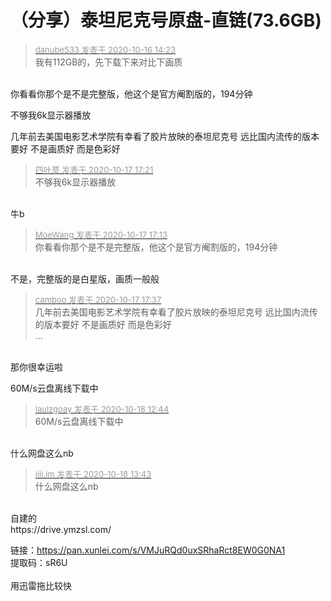 # （分享）泰坦尼克号原盘-直链(73.6GB)


<div class="quote"><blockquote><font size="2"><a href="https://www.hostloc.com/forum.php?mod=redirect&amp;goto=findpost&amp;pid=9309060&amp;ptid=754692" target="_blank"><font color="#999999">danube533 发表于 2020-10-16 14:23</font></a></font><br />
我有112GB的，先下载下来对比下画质</blockquote></div><br />
你看看你那个是不是完整版，他这个是官方阉割版的，194分钟<br />
<img id="aimg_NbuO2" onclick="zoom(this, this.src, 0, 0, 0)" class="zoom" src="https://gejiba.com/view.php/ba8f7e7122a1c4a859885ed5e291cfa7.png" onmouseover="img_onmouseoverfunc(this)" onload="thumbImg(this)" border="0" alt="" /><img id="aimg_U4y3i" onclick="zoom(this, this.src, 0, 0, 0)" class="zoom" src="https://cdn.jsdelivr.net/gh/hishis/forum-master/public/images/patch.gif" onmouseover="img_onmouseoverfunc(this)" onload="thumbImg(this)" border="0" alt="" />

不够我6k显示器播放

几年前去美国电影艺术学院有幸看了胶片放映的泰坦尼克号 远比国内流传的版本要好 不是画质好 而是色彩好<br />


<div class="quote"><blockquote><font size="2"><a href="https://www.hostloc.com/forum.php?mod=redirect&amp;goto=findpost&amp;pid=9314172&amp;ptid=754692" target="_blank"><font color="#999999">四叶草 发表于 2020-10-17 17:21</font></a></font><br />
不够我6k显示器播放</blockquote></div><br />
牛b

<div class="quote"><blockquote><font size="2"><a href="https://www.hostloc.com/forum.php?mod=redirect&amp;goto=findpost&amp;pid=9314140&amp;ptid=754692" target="_blank"><font color="#999999">MoeWang 发表于 2020-10-17 17:13</font></a></font><br />
你看看你那个是不是完整版，他这个是官方阉割版的，194分钟</blockquote></div><br />
不是，完整版的是白星版，画质一般般

<div class="quote"><blockquote><font size="2"><a href="https://www.hostloc.com/forum.php?mod=redirect&amp;goto=findpost&amp;pid=9314235&amp;ptid=754692" target="_blank"><font color="#999999">camboo 发表于 2020-10-17 17:37</font></a></font><br />
几年前去美国电影艺术学院有幸看了胶片放映的泰坦尼克号 远比国内流传的版本要好 不是画质好 而是色彩好<br />
 ...</blockquote></div><br />
那你很幸运啦

60M/s云盘离线下载中

<div class="quote"><blockquote><font size="2"><a href="https://www.hostloc.com/forum.php?mod=redirect&amp;goto=findpost&amp;pid=9316951&amp;ptid=754692" target="_blank"><font color="#999999">laulzgoay 发表于 2020-10-18 12:44</font></a></font><br />
60M/s云盘离线下载中</blockquote></div><br />
什么网盘这么nb

<div class="quote"><blockquote><font size="2"><a href="https://www.hostloc.com/forum.php?mod=redirect&amp;goto=findpost&amp;pid=9317126&amp;ptid=754692" target="_blank"><font color="#999999">iiii.im 发表于 2020-10-18 13:43</font></a></font><br />
什么网盘这么nb</blockquote></div><br />
自建的<img src="static/image/smiley/default/lol.gif" smilieid="12" border="0" alt="" /><br />
https://drive.ymzsl.com/

链接：https://pan.xunlei.com/s/VMJuRQd0uxSRhaRct8EW0G0NA1<br />
提取码：sR6U<br />
<br />
用迅雷拖比较快
